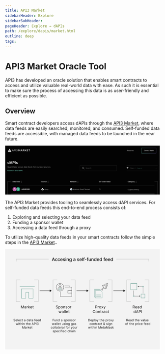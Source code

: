 ```yaml
---
title: API3 Market
sidebarHeader: Explore
sidebarSubHeader:
pageHeader: Explore → dAPIs
path: /explore/dapis/market.html
outline: deep
tags:
---
```


<PageHeader/>

<SearchHighlight/>

# API3 Market Oracle Tool

API3 has developed an oracle solution that enables smart contracts to access and
utilize valuable real-world data with ease. As such it is essential to make sure
the process of accessing this data is as user-friendly and efficient as
possible.

## Overview

Smart contract developers access dAPIs through the
[API3 Market<ExternalLinkImage/>](https://market.api3.org), where data feeds are
easily searched, monitored, and consumed. Self-funded data feeds are accessible,
with managed data feeds to be launched in the near future.

[![API3 Market](../assets/images/market-screenshot-march2023.png)](https://market.api3.org)

The API3 Market provides tooling to seamlessly access dAPI services. For
self-funded data feeds this end-to-end process consists of:

1. Exploring and selecting your data feed
2. Funding a sponsor wallet
3. Accessing a data feed through a proxy

<!--::: info Learn more

Link to content piece associated to the concerns identified in journey mapping

:::-->

To utilize high-quality data feeds in your smart contracts follow the simple
steps in the [API3 Market](https://market.api3.org)..

<img src="../assets/images/11-Visual_that_communicates_the_process_of_sponsoring_a_byog_feed_using_the_market.png" width="550px"/>
